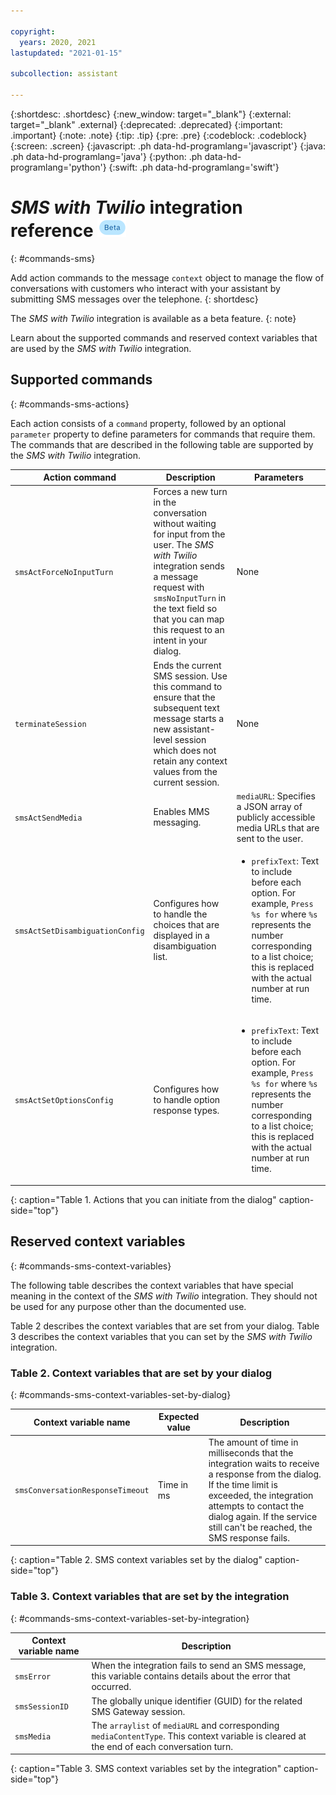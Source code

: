 ```yaml
---

copyright:
  years: 2020, 2021
lastupdated: "2021-01-15"

subcollection: assistant

---
```


{:shortdesc: .shortdesc}
{:new_window: target="_blank"}
{:external: target="_blank" .external}
{:deprecated: .deprecated}
{:important: .important}
{:note: .note}
{:tip: .tip}
{:pre: .pre}
{:codeblock: .codeblock}
{:screen: .screen}
{:javascript: .ph data-hd-programlang='javascript'}
{:java: .ph data-hd-programlang='java'}
{:python: .ph data-hd-programlang='python'}
{:swift: .ph data-hd-programlang='swift'}

# *SMS with Twilio* integration reference ![Beta](images/beta.png)
{: #commands-sms}

Add action commands to the message `context` object to manage the flow of conversations with customers who interact with your assistant by submitting SMS messages over the telephone.
{: shortdesc}

The *SMS with Twilio* integration is available as a beta feature.
{: note}

Learn about the supported commands and reserved context variables that are used by the *SMS with Twilio* integration.

## Supported commands
{: #commands-sms-actions}

Each action consists of a `command` property, followed by an optional `parameter` property to define parameters for commands that require them. The commands that are described in the following table are supported by the *SMS with Twilio* integration.

| Action command | Description | Parameters |
| ----- | ----- | ----- |
| `smsActForceNoInputTurn` | Forces a new turn in the conversation without waiting for input from the user. The *SMS with Twilio* integration sends a message request with `smsNoInputTurn` in the text field so that you can map this request to an intent in your dialog. | None |
| `terminateSession` | Ends the current SMS session. Use this command to ensure that the subsequent text message starts a new assistant-level session which does not retain any context values from the current session. | None |
| `smsActSendMedia` | Enables MMS messaging.  | `mediaURL`: Specifies a JSON array of publicly accessible media URLs that are sent to the user. |
| `smsActSetDisambiguationConfig` | Configures how to handle the choices that are displayed in a disambiguation list. | <ul><li>`prefixText`: Text to include before each option. For example, `Press %s for` where `%s` represents the number corresponding to a list choice; this is replaced with the actual number at run time.</li></ul> |
| `smsActSetOptionsConfig` | Configures how to handle option response types. | <ul><li>`prefixText`: Text to include before each option. For example, `Press %s for` where `%s` represents the number corresponding to a list choice; this is replaced with the actual number at run time.</li></ul> |
{: caption="Table 1. Actions that you can initiate from the dialog" caption-side="top"}

## Reserved context variables
{: #commands-sms-context-variables}

The following table describes the context variables that have special meaning in the context of the *SMS with Twilio* integration. They should not be used for any purpose other than the documented use.

Table 2 describes the context variables that are set from your dialog. Table 3 describes the context variables that you can set by the *SMS with Twilio* integration.

### Table 2. Context variables that are set by your dialog
{: #commands-sms-context-variables-set-by-dialog}

| Context variable name | Expected value | Description |
| --------------------- | -------------- | ----------- |
| `smsConversationResponseTimeout` | Time in ms | The amount of time in milliseconds that the integration waits to receive a response from the dialog. If the time limit is exceeded, the integration attempts to contact the dialog again. If the service still can't be reached, the SMS response fails. |
{: caption="Table 2. SMS context variables set by the dialog" caption-side="top"}

### Table 3. Context variables that are set by the integration
{: #commands-sms-context-variables-set-by-integration}

| Context variable name | Description |
| --------------------- | ----------- |
| `smsError` | When the integration fails to send an SMS message, this variable contains details about the error that occurred.  |
| `smsSessionID` | The globally unique identifier (GUID) for the related SMS Gateway session. |
| `smsMedia` | The `arraylist` of `mediaURL` and corresponding `mediaContentType`. This context variable is cleared at the end of each conversation turn. |
{: caption="Table 3. SMS context variables set by the integration" caption-side="top"}
